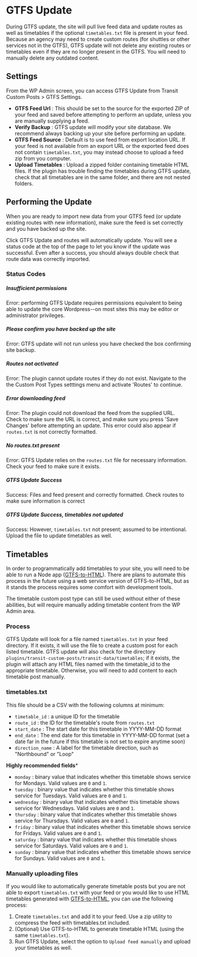 # GTFS Update

During GTFS update, the site will pull live feed data and update routes as well as timetables if the optional `timetables.txt` file is present in your feed. Because an agency may need to create custom routes (for shuttles or other services not in the GTFS), GTFS update will not delete any existing routes or timetables even if they are no longer present in the GTFS. You will need to manually delete any outdated content.

## Settings

From the WP Admin screen, you can access GTFS Update from Transit Custom Posts > GTFS Settings. 

* **GTFS Feed Url** : This should be set to the source for the exported ZIP of your feed and saved before attempting to perform an update, unless you are manually supplying a feed.
* **Verify Backup** : GTFS update will modify your site database. We recommend always backing up your site before performing an update.
* **GTFS Feed Source** : Default is to use feed from export location URL. If your feed is not available from an export URL or the exported feed does not contain `timetables.txt`, you may instead choose to upload a feed zip from you computer.
* **Upload Timetables** : Upload a zipped folder containing timetable HTML files. If the plugin has trouble finding the timetables during GTFS update, check that all timetables are in the same folder, and there are not nested folders.

## Performing the Update

When you are ready to import new data from your GTFS feed (or update existing routes with new information), make sure the feed is set correctly and you have backed up the site.

Click GTFS Update and routes will automatically update. You will see a status code at the top of the page to let you know if the update was successful. Even after a success, you should always double check that route data was correctly imported.

### Status Codes

##### Insufficient permissions

Error: performing GTFS Update requires permissions equivalent to being able to update the core Wordpress--on most sites this may be editor or administrator privileges. 

##### Please confirm you have backed up the site

Error: GTFS update will not run unless you have checked the box confirming site backup.

##### Routes not activated

Error: The plugin cannot update routes if they do not exist. Navigate to the the Custom Post Types setttings menu and activate 'Routes' to continue.

##### Error downloading feed

Error: The plugin could not download the feed from the supplied URL. Check to make sure the URL is correct, and make sure you press 'Save Changes' before attempting an update. This error could also appear if `routes.txt` is not correctly formatted. 

##### No routes.txt present

Error: GTFS Update relies on the `routes.txt` file for necessary information. Check your feed to make sure it exists.

##### GTFS Update Success

Success: Files and feed present and correctly formatted. Check routes to make sure information is correct

##### GTFS Update Success, timetables not updated

Success: However, `timetables.txt` not present; assumed to be intentional. Upload the file to update timetables as well.

## Timetables

In order to programmatically add timetables to your site, you will need to be able to run a Node app ([GTFS-to-HTML](https://github.com/BlinkTagInc/gtfs-to-html)). There are plans to automate this process in the future using a web service version of GTFS-to-HTML, but as it stands the process requires some comfort with development tools.

The timetable custom post type can still be used without either of these abilities, but will require manually adding timetable content from the WP Admin area.

### Process

GTFS Update will look for a file named `timetables.txt` in your feed directory. If it exists, it will use the file to create a custom post for each listed timetable. GTFS update will also check for the directory `plugins/transit-custom-posts/transit-data/timetables`; if it exists, the plugin will attach any HTML files named with the timetable_id to the appropriate timetable. Otherwise, you will need to add content to each timetable post manually.

### timetables.txt

This file should be a CSV with the following columns at minimum:

* `timetable_id` : a unique ID for the timetable
* `route_id` : the ID for the timetable's route from `routes.txt`
* `start_date` : The start date for this timetable in YYYY-MM-DD format
* `end_date` : The end date for this timetable in YYYY-MM-DD format (set a date far in the future if this timetable is not set to expire anytime soon)
* `direction_name` : A label for the timetable direction, such as "Northbound" or "Loop"

**Highly recommended fields***

* `monday` : binary value that indicates whether this timetable shows service for Mondays. Valid values are `0` and `1`.
* `tuesday` : binary value that indicates whether this timetable shows service for Tuesdays. Valid values are `0` and `1`.
* `wednesday` : binary value that indicates whether this timetable shows service for Wednesdays. Valid values are `0` and `1`.
* `thursday` : binary value that indicates whether this timetable shows service for Thursdays. Valid values are `0` and `1`.
* `friday` : binary value that indicates whether this timetable shows service for Fridays. Valid values are `0` and `1`.
* `saturday` : binary value that indicates whether this timetable shows service for Saturdays. Valid values are `0` and `1`.
* `sunday` : binary value that indicates whether this timetable shows service for Sundays. Valid values are `0` and `1`.

### Manually uploading files

If you would like to automatically generate timetable posts but you are not able to export `timetables.txt` with your feed or you would like to use HTML timetables generated with [GTFS-to-HTML](https://github.com/BlinkTagInc/gtfs-to-html), you can use the following process:

1. Create `timetables.txt` and add it to your feed. Use a zip utility to compress the feed with timetables.txt included.
3. (Optional) Use GTFS-to-HTML to generate timetable HTML (using the same `timetables.txt`).
4. Run GTFS Update, select the option to `Upload feed manually` and upload your timetables as well.

